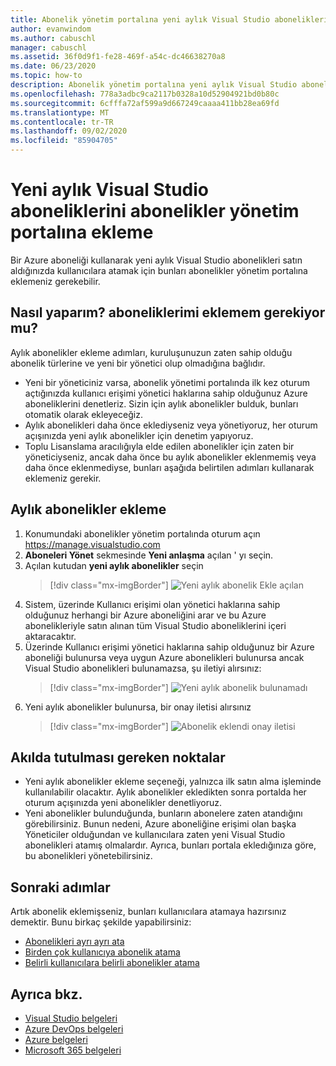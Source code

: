 ```yaml
---
title: Abonelik yönetim portalına yeni aylık Visual Studio abonelikleri ekleme | Microsoft Docs
author: evanwindom
ms.author: cabuschl
manager: cabuschl
ms.assetid: 36f0d9f1-fe28-469f-a54c-dc46638270a8
ms.date: 06/23/2020
ms.topic: how-to
description: Abonelik yönetim portalına yeni aylık Visual Studio abonelikleri satın alma hakkında bilgi edinin
ms.openlocfilehash: 778a3adbc9ca2117b0328a10d52904921bd0b80c
ms.sourcegitcommit: 6cfffa72af599a9d667249caaaa411bb28ea69fd
ms.translationtype: MT
ms.contentlocale: tr-TR
ms.lasthandoff: 09/02/2020
ms.locfileid: "85904705"
---
```

# <a name="add-new-monthly-visual-studio-subscriptions-to-the-subscriptions-administration-portal"></a>Yeni aylık Visual Studio aboneliklerini abonelikler yönetim portalına ekleme
Bir Azure aboneliği kullanarak yeni aylık Visual Studio abonelikleri satın aldığınızda kullanıcılara atamak için bunları abonelikler yönetim portalına eklemeniz gerekebilir.  

## <a name="how-do-i-know-if-i-need-to-add-my-subscriptions"></a>Nasıl yaparım? aboneliklerimi eklemem gerekiyor mu?
Aylık abonelikler ekleme adımları, kuruluşunuzun zaten sahip olduğu abonelik türlerine ve yeni bir yönetici olup olmadığına bağlıdır.
- Yeni bir yöneticiniz varsa, abonelik yönetimi portalında ilk kez oturum açtığınızda kullanıcı erişimi yönetici haklarına sahip olduğunuz Azure aboneliklerini denetleriz.  Sizin için aylık abonelikler bulduk, bunları otomatik olarak ekleyeceğiz. 
- Aylık abonelikleri daha önce eklediyseniz veya yönetiyoruz, her oturum açışınızda yeni aylık abonelikler için denetim yapıyoruz. 
- Toplu Lisanslama aracılığıyla elde edilen abonelikler için zaten bir yöneticiyseniz, ancak daha önce bu aylık abonelikler eklenmemiş veya daha önce eklenmediyse, bunları aşağıda belirtilen adımları kullanarak eklemeniz gerekir.

## <a name="how-to-add-monthly-subscriptions"></a>Aylık abonelikler ekleme
1. Konumundaki abonelikler yönetim portalında oturum açın <https://manage.visualstudio.com>
1. **Aboneleri Yönet** sekmesinde **Yeni anlaşma** açılan ' yı seçin. 
1. Açılan kutudan **yeni aylık abonelikler** seçin
   > [!div class="mx-imgBorder"]
   > ![Yeni aylık abonelik Ekle açılan](_img/add-monthly-subs/add-subs-drop-down.png)
1. Sistem, üzerinde Kullanıcı erişimi olan yönetici haklarına sahip olduğunuz herhangi bir Azure aboneliğini arar ve bu Azure abonelikleriyle satın alınan tüm Visual Studio aboneliklerini içeri aktaracaktır.
1. Üzerinde Kullanıcı erişimi yönetici haklarına sahip olduğunuz bir Azure aboneliği bulunursa veya uygun Azure abonelikleri bulunursa ancak Visual Studio abonelikleri bulunamazsa, şu iletiyi alırsınız:
   > [!div class="mx-imgBorder"]
   > ![Yeni aylık abonelik bulunamadı](_img/add-monthly-subs/no-subs-found.png)
1. Yeni aylık abonelikler bulunursa, bir onay iletisi alırsınız
   > [!div class="mx-imgBorder"]
   > ![Abonelik eklendi onay iletisi](_img/add-monthly-subs/subs-added-confirmation.png)

## <a name="things-to-keep-in-mind"></a>Akılda tutulması gereken noktalar
- Yeni aylık abonelikler ekleme seçeneği, yalnızca ilk satın alma işleminde kullanılabilir olacaktır.  Aylık abonelikler ekledikten sonra portalda her oturum açışınızda yeni abonelikler denetliyoruz. 
- Yeni abonelikler bulunduğunda, bunların abonelere zaten atandığını görebilirsiniz.  Bunun nedeni, Azure aboneliğine erişimi olan başka Yöneticiler olduğundan ve kullanıcılara zaten yeni Visual Studio abonelikleri atamış olmalardır.  Ayrıca, bunları portala ekledığınıza göre, bu abonelikleri yönetebilirsiniz. 

## <a name="next-steps"></a>Sonraki adımlar
Artık abonelik eklemişseniz, bunları kullanıcılara atamaya hazırsınız demektir.  Bunu birkaç şekilde yapabilirsiniz:
- [Abonelikleri ayrı ayrı ata](assign-license.md)
- [Birden çok kullanıcıya abonelik atama](assign-license-bulk.md)
- [Belirli kullanıcılara belirli abonelikler atama](assign-guid.md)

## <a name="see-also"></a>Ayrıca bkz.
- [Visual Studio belgeleri](https://docs.microsoft.com/visualstudio/)
- [Azure DevOps belgeleri](https://docs.microsoft.com/azure/devops/)
- [Azure belgeleri](https://docs.microsoft.com/azure/)
- [Microsoft 365 belgeleri](https://docs.microsoft.com/microsoft-365/)
